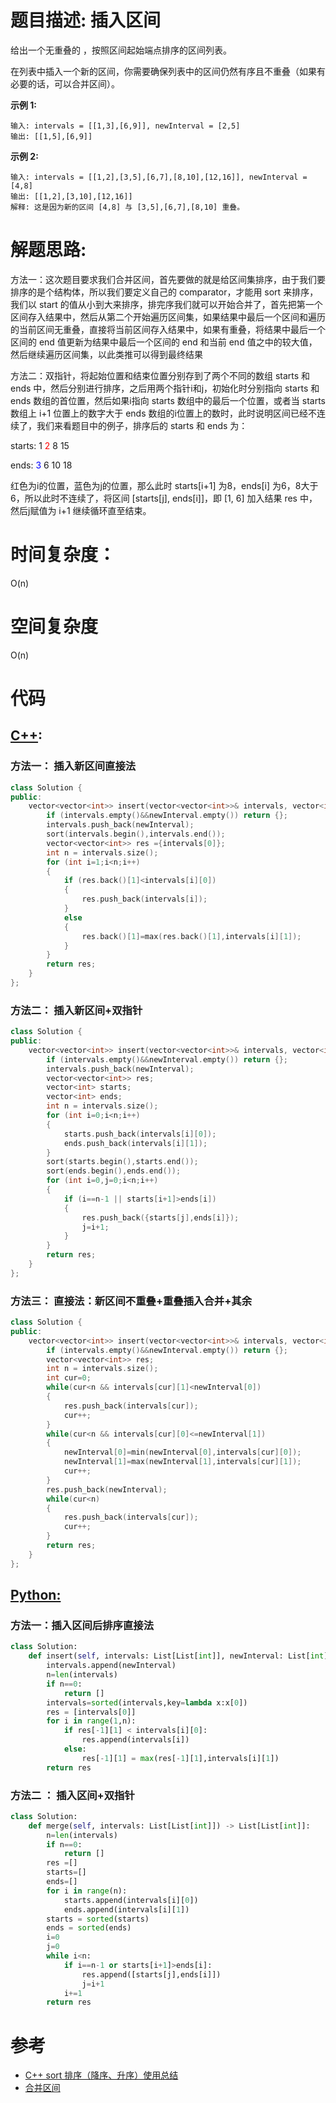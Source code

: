 # 题目描述:  插入区间

给出一个无重叠的 ，按照区间起始端点排序的区间列表。

在列表中插入一个新的区间，你需要确保列表中的区间仍然有序且不重叠（如果有必要的话，可以合并区间）。

**示例 1:**
```
输入: intervals = [[1,3],[6,9]], newInterval = [2,5]
输出: [[1,5],[6,9]]
```

**示例 2:**
```
输入: intervals = [[1,2],[3,5],[6,7],[8,10],[12,16]], newInterval = [4,8]
输出: [[1,2],[3,10],[12,16]]
解释: 这是因为新的区间 [4,8] 与 [3,5],[6,7],[8,10] 重叠。
```

  
# 解题思路:
方法一：这次题目要求我们合并区间，首先要做的就是给区间集排序，由于我们要排序的是个结构体，所以我们要定义自己的 comparator，才能用 sort 来排序，我们以 start 的值从小到大来排序，排完序我们就可以开始合并了，首先把第一个区间存入结果中，然后从第二个开始遍历区间集，如果结果中最后一个区间和遍历的当前区间无重叠，直接将当前区间存入结果中，如果有重叠，将结果中最后一个区间的 end 值更新为结果中最后一个区间的 end 和当前 end 值之中的较大值，然后继续遍历区间集，以此类推可以得到最终结果

方法二：双指针，将起始位置和结束位置分别存到了两个不同的数组 starts 和 ends 中，然后分别进行排序，之后用两个指针i和j，初始化时分别指向 starts 和 ends 数组的首位置，然后如果i指向 starts 数组中的最后一个位置，或者当 starts 数组上 i+1 位置上的数字大于 ends 数组的i位置上的数时，此时说明区间已经不连续了，我们来看题目中的例子，排序后的 starts 和 ends 为：

starts:    1    <font color=Red>2</font>    8    15

ends:     <font color=Blue>3</font>    6    10    18

红色为i的位置，蓝色为j的位置，那么此时 starts[i+1] 为8，ends[i] 为6，8大于6，所以此时不连续了，将区间 [starts[j], ends[i]]，即 [1, 6] 加入结果 res 中，然后j赋值为 i+1 继续循环直至结束。

 
# 时间复杂度：
  O(n) 
# 空间复杂度
  O(n)
  
# 代码

## [C++](./Merge-Intervals.cpp):

###  方法一： 插入新区间直接法
```c++
class Solution {
public:
    vector<vector<int>> insert(vector<vector<int>>& intervals, vector<int>& newInterval) {
        if (intervals.empty()&&newInterval.empty()) return {};
        intervals.push_back(newInterval);
        sort(intervals.begin(),intervals.end());
        vector<vector<int>> res ={intervals[0]};
        int n = intervals.size();
        for (int i=1;i<n;i++)
        {
            if (res.back()[1]<intervals[i][0])
            {
                res.push_back(intervals[i]);
            }
            else
            {
                res.back()[1]=max(res.back()[1],intervals[i][1]);
            }
        }
        return res;
    }
};
```

###  方法二： 插入新区间+双指针
```c++
class Solution {
public:
    vector<vector<int>> insert(vector<vector<int>>& intervals, vector<int>& newInterval) {
        if (intervals.empty()&&newInterval.empty()) return {};
        intervals.push_back(newInterval);
        vector<vector<int>> res;
        vector<int> starts;
        vector<int> ends;
        int n = intervals.size();
        for (int i=0;i<n;i++)
        {
            starts.push_back(intervals[i][0]);
            ends.push_back(intervals[i][1]);
        }
        sort(starts.begin(),starts.end());
        sort(ends.begin(),ends.end());
        for (int i=0,j=0;i<n;i++)
        {
            if (i==n-1 || starts[i+1]>ends[i])
            {
                res.push_back({starts[j],ends[i]});
                j=i+1;
            }
        }
        return res;
    }
};
```

###  方法三： 直接法：新区间不重叠+重叠插入合并+其余
```c++
class Solution {
public:
    vector<vector<int>> insert(vector<vector<int>>& intervals, vector<int>& newInterval) {
        if (intervals.empty()&&newInterval.empty()) return {};
        vector<vector<int>> res;
        int n = intervals.size();
        int cur=0;
        while(cur<n && intervals[cur][1]<newInterval[0])
        {
            res.push_back(intervals[cur]);
            cur++;
        }
        while(cur<n && intervals[cur][0]<=newInterval[1])
        {
            newInterval[0]=min(newInterval[0],intervals[cur][0]);
            newInterval[1]=max(newInterval[1],intervals[cur][1]);
            cur++;
        }
        res.push_back(newInterval);
        while(cur<n)
        {
            res.push_back(intervals[cur]);
            cur++;
        }
        return res;
    }
};
```



## [Python:](https://github.com/bryceustc/LeetCode_Note/blob/master/python/Merge-Intervals/Merge-Intervals.py)
###  方法一：插入区间后排序直接法
```python
class Solution:
    def insert(self, intervals: List[List[int]], newInterval: List[int]) -> List[List[int]]:
        intervals.append(newInterval)
        n=len(intervals)
        if n==0:
            return []
        intervals=sorted(intervals,key=lambda x:x[0])
        res = [intervals[0]]
        for i in range(1,n):
            if res[-1][1] < intervals[i][0]:
                res.append(intervals[i])
            else:
                res[-1][1] = max(res[-1][1],intervals[i][1])
        return res
```
### 方法二 ： 插入区间+双指针
```python
class Solution:
    def merge(self, intervals: List[List[int]]) -> List[List[int]]:
        n=len(intervals)
        if n==0:
            return []
        res =[]
        starts=[]
        ends=[]
        for i in range(n):
            starts.append(intervals[i][0])
            ends.append(intervals[i][1])
        starts = sorted(starts)
        ends = sorted(ends)
        i=0
        j=0
        while i<n:
            if i==n-1 or starts[i+1]>ends[i]:
                res.append([starts[j],ends[i]])
                j=i+1
            i+=1
        return res
```


# 参考
  - [C++ sort 排序（降序、升序）使用总结](https://blog.csdn.net/zhangpiu/article/details/50564064)
  - [合并区间](https://github.com/bryceustc/LeetCode_Note/blob/master/cpp/Merge-Intervals/README.md) 


